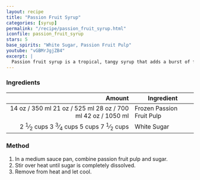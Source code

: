 ```yaml
---
layout: recipe
title: "Passion Fruit Syrup"
categories: [syrup]
permalink: "/recipe/passion_fruit_syrup.html"
iconfile: passion_fruit_syrup
stars: 5
base_spirits: "White Sugar, Passion Fruit Pulp"
youtube: "vGBMrJgjZB4"
excerpt: |
  Passion fruit syrup is a tropical, tangy syrup that adds a burst of fruity sweetness and a touch of tartness to cocktails.
---
```


### Ingredients

|                                                                                                                                                                                                                                               Amount | Ingredient                |
| ---------------------------------------------------------------------------------------------------------------------------------------------------------------------------------------------------------------------------------------------------: | ------------------------- |
|                                                                    <span class="onex active">14 oz / 350 ml</span> <span class="onehalfx">21 oz / 525 ml</span> <span class="twox">28 oz / 700 ml</span> <span class="threex">42 oz / 1050 ml</span> | Frozen Passion Fruit Pulp |
| <span class="onex active">2 <sup>1</sup>&frasl;<sub>2</sub> cups </span> <span class="onehalfx">3 <sup>3</sup>&frasl;<sub>4</sub> cups </span> <span class="twox">5 cups </span> <span class="threex">7 <sup>1</sup>&frasl;<sub>2</sub> cups </span> | White Sugar               |

### Method

1. In a medium sauce pan, combine passion fruit pulp and sugar.
2. Stir over heat until sugar is completely dissolved.
3. Remove from heat and let cool.

<script type="application/ld+json">
{
  "@context": "https://schema.org",
  "@type": "Recipe",
  "author": "{{ page.author }}",
  "description": "{{ page.excerpt | strip_html | replace: '"', "'" }}",
  "image": "{%- for ingredient in site.data[page.iconfile].images.ingredient limit: 1 -%}{{ ingredient.url }}{%- endfor -%}",
  "recipeIngredient": [  " 14 oz Frozen Passion Fruit Pulp",
  "2.5 cups White Sugar"],
  "name": "{{ page.title }}",
  "recipeInstructions": "",
  "recipeYield": "1 cocktail",
  "recipeCategory": "cocktail"
}
</script>
